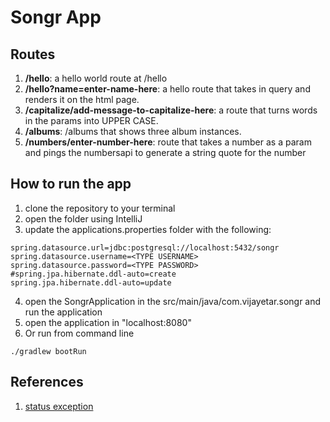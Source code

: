 # Songr App  

## Routes  
1. __/hello__: a hello world route at /hello  
2. __/hello?name=enter-name-here__: a hello route that takes in query and renders it on the html page.   
3. __/capitalize/add-message-to-capitalize-here__: a route that turns words in the params into UPPER CASE. 
4. __/albums__: /albums that shows three album instances. 
5. __/numbers/enter-number-here__: route that takes a number as a param and pings the numbersapi to generate a string quote for the number


## How to run the app
1. clone the repository to your terminal  
2. open the folder using IntelliJ  
3. update the applications.properties folder with the following:
```
spring.datasource.url=jdbc:postgresql://localhost:5432/songr
spring.datasource.username=<TYPE USERNAME>
spring.datasource.password=<TYPE PASSWORD>
#spring.jpa.hibernate.ddl-auto=create
spring.jpa.hibernate.ddl-auto=update
```
4. open the SongrApplication in the src/main/java/com.vijayetar.songr and run the application
5. open the application in "localhost:8080"  
6. Or run from command line
```
./gradlew bootRun
```

## References
1. [status exception](https://www.baeldung.com/spring-response-status-exception)